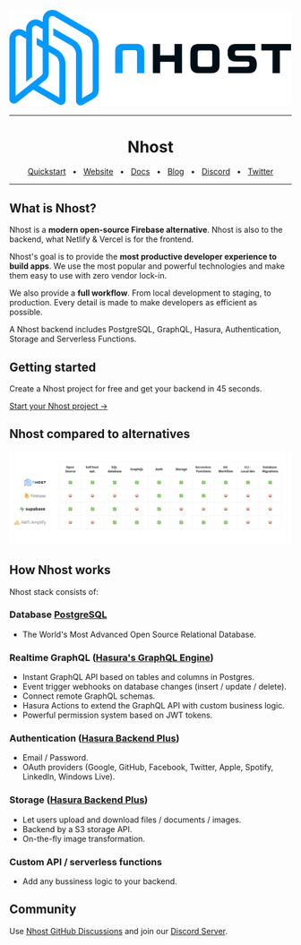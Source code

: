 <div align="center">

![Nhost](assets/nhost-logo.svg)

</div>

<hr />

<div align="center">
  <h1>Nhost</h1>
  <a href="https://docs.nhost.io/quick-start">Quickstart</a>
  <span>&nbsp;&nbsp;•&nbsp;&nbsp;</span>
  <a href="https://nhost.io/">Website</a>
  <span>&nbsp;&nbsp;•&nbsp;&nbsp;</span>
  <a href="https://docs.nhost.io/">Docs</a>
  <span>&nbsp;&nbsp;•&nbsp;&nbsp;</span>
  <a href="https://nhost.io/blog">Blog</a>
  <span>&nbsp;&nbsp;•&nbsp;&nbsp;</span>
  <a href="https://discord.com/invite/9V7Qb2U">Discord</a>
  <span>&nbsp;&nbsp;•&nbsp;&nbsp;</span>
  <a href="https://twitter.com/nhostio">Twitter</a>
  <br />
  <hr />
</div>

## What is Nhost?

Nhost is a **modern open-source Firebase alternative**. Nhost is also to the backend, what Netlify & Vercel is for the frontend.

Nhost's goal is to provide the **most productive developer experience to build apps**. We use the most popular and powerful technologies and make them easy to use with zero vendor lock-in.

We also provide a **full workflow**. From local development to staging, to production. Every detail is made to make developers as efficient as possible.

A Nhost backend includes PostgreSQL, GraphQL, Hasura, Authentication, Storage and Serverless Functions.

## Getting started

Create a Nhost project for free and get your backend in 45 seconds.

[Start your Nhost project &rarr;](https://console.nhost.io)

## Nhost compared to alternatives

![Nhost Alternatives](assets/nhost-alternatives.png)

## How Nhost works

Nhost stack consists of:

### Database [PostgreSQL](https://github.com/postgres/postgres)

- The World's Most Advanced Open Source Relational Database.

### Realtime GraphQL ([Hasura's GraphQL Engine](https://github.com/hasura/graphql-engine))

- Instant GraphQL API based on tables and columns in Postgres.
- Event trigger webhooks on database changes (insert / update / delete).
- Connect remote GraphQL schemas.
- Hasura Actions to extend the GraphQL API with custom business logic.
- Powerful permission system based on JWT tokens.

### Authentication ([Hasura Backend Plus](https://github.com/nhost/hasura-backend-plus))

- Email / Password.
- OAuth providers (Google, GitHub, Facebook, Twitter, Apple, Spotify, LinkedIn, Windows Live).

### Storage ([Hasura Backend Plus](https://github.com/nhost/hasura-backend-plus))

- Let users upload and download files / documents / images.
- Backend by a S3 storage API.
- On-the-fly image transformation.

### Custom API / serverless functions

- Add any bussiness logic to your backend.

## Community

Use [Nhost GitHub Discussions](https://github.com/nhost/nhost/discussions) and join our [Discord Server](https://discord.com/invite/9V7Qb2U).
